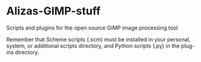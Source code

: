 # Alizas-GIMP-stuff
Scripts and plugins for the open source GIMP image processing tool

Remember that Scheme scripts (.scm) must be installed in your personal, system, or additional scripts directory, 
and Python scripts (.py) in the plug-ins directory.
